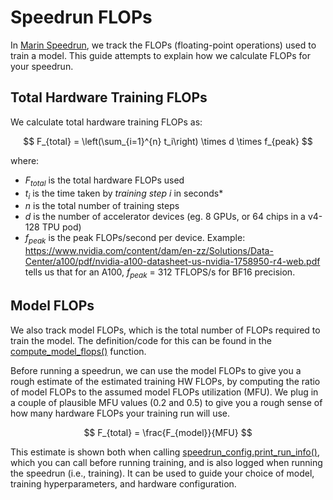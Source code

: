 # Speedrun FLOPs

In [Marin Speedrun](../explanations/speedrun.md), we track the FLOPs (floating-point operations) used to train a model. This guide attempts to explain how we calculate FLOPs for your speedrun.

## Total Hardware Training FLOPs

We calculate total hardware training FLOPs as:

$$
F_{total} = \left(\sum_{i=1}^{n} t_i\right) \times d \times f_{peak}
$$

where:
- $F_{total}$ is the total hardware FLOPs used
- $t_i$ is the time taken by *training step* $i$ in seconds*
- $n$ is the total number of training steps
- $d$ is the number of accelerator devices (eg. 8 GPUs, or 64 chips in a v4-128 TPU pod)
- $f_{peak}$ is the peak FLOPs/second per device. Example: https://www.nvidia.com/content/dam/en-zz/Solutions/Data-Center/a100/pdf/nvidia-a100-datasheet-us-nvidia-1758950-r4-web.pdf tells us that for an A100, $f_{peak}$ = 312 TFLOPS/s for BF16 precision.


## Model FLOPs

We also track model FLOPs, which is the total number of FLOPs required to train the model. The definition/code for this can be found in the [compute_model_flops()](https://github.com/marin-community/marin/blob/main/marin/speedrun/speedrun.py#L116) function.


Before running a speedrun, we can use the model FLOPs to give you a rough estimate of the estimated training HW FLOPs, by computing the ratio of model FLOPs to the assumed model FLOPs utilization (MFU). We plug in a couple of plausible MFU values (0.2 and 0.5) to give you a rough sense of how many hardware FLOPs your training run will use.

$$
F_{total} = \frac{F_{model}}{MFU}
$$

This estimate is shown both when calling [speedrun_config.print_run_info()](https://github.com/marin-community/marin/blob/main/marin/speedrun/speedrun.py#L76), which you can call before running training, and is also logged when running the speedrun (i.e., training). It can be used to guide your choice of model, training hyperparameters, and hardware configuration.
